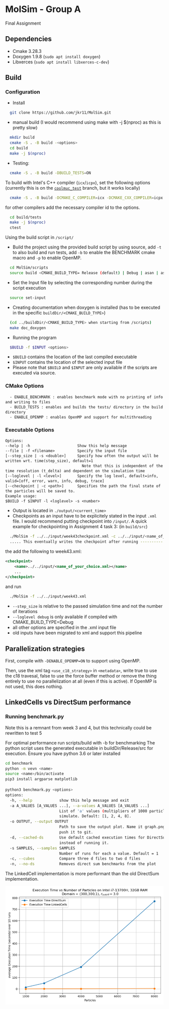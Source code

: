MolSim - Group A
===

Final Assignment

## Dependencies

- Cmake 3.28.3
- Doxygen 1.9.8 (`sudo apt install doxygen`)
- Libxerces (`sudo apt install libxerces-c-dev`)
## Build

### Configuration

- Install

```bash
  git clone https://github.com/jkr11/MolSim.git
``` 

- manual build (I would recommend using make with -j $(nproc) as this is pretty slow)

```bash
  mkdir build
  cmake -S . -B build -<options>
  cd build
  make -j $(nproc)
```

- Testing:

```bash
  cmake -S . -B build -DBUILD_TESTS=ON 
```

To build with Intel's C++ compiler (```icx```/```icpx```), set the following options (currently this is on the [`coolmuc_test`](https://github.com/jkr11/MolSim/tree/coolmuc_test) branch, but it works locally)

```bash
  cmake -S . -B build -DCMAKE_C_COMPILER=icx -DCMAKE_CXX_COMPILER=icpx
```
for other compilers add the necessary compiler id to the options. 
```bash
  cd build/tests
  make -j $(nproc)
  ctest
```

Using the build script in `/script/`

- Build the project using the provided build script by using source, add `-t` to also build and run tests, add `-b` to
  enable the BENCHMARK cmake macro and `-p` to enable OpenMP.

```bash
  cd MolSim/scripts
  source build <CMAKE_BUILD_TYPE= Release (default) | Debug | asan | asan-quiet>  [-t|--test] [-b|--benchmark] [-p|--parallel] 
```

- Set the Input file by selecting the corresponding number during the script execution

```bash
  source set-input
```

- Creating documentation when doxygen is installed (has to be executed in the specific `buildDir/<CMAKE_BUILD_TYPE>`)

```bash
  (cd ../buildDir/<CMAKE_BUILD_TYPE> when starting from /scripts)
  make doc_doxygen 
```

- Running the program

```bash
  $BUILD -f $INPUT <options>
 ``` 

- `$BUILD` contains the location of the last compiled executable
- `$INPUT` contains the location of the selected input file
- Please note that `$BUILD` and `$INPUT` are only available if the scripts are executed via source.

### CMake Options
```console
  - ENABLE_BENCHMARK : enables benchmark mode with no printing of info and writing to files
  - BUILD_TESTS : enables and builds the tests/ directory in the build directory
  - ENABLE_OPENMP : enables OpenMP and support for multithreading
```

### Executable Options

  ```console
  Options:
  --help | -h                     Show this help message
  --file | -f <filename>          Specify the input file
  [--step_size | -s <double>]     Specify how often the output will be written wrt. time(step_size), default=1
                                    Note that this is independent of the time resolution (t_delta) and dependent on the simulation time
  [--loglevel | -l <level>]       Specify the log level, default=info, valid=[off, error, warn, info, debug, trace]
  [--checkpoint | -c <path>]      Specifies the path the final state of the particles will be saved to.
  Example usage:
  $BUILD -f $INPUT -l <loglevel> -s <number>
  ```

- Output is located in `./output/<current_time>`
- Checkpoints as an input have to be explicitely stated in the input ```.xml``` file. I would recommend putting
  checkpoint into `/input/`.
A quick example for checkpointing in Assignment 4 task 3: (in `build/src`)
```bash
  ./MolSim -f ../../input/week43checkpoint.xml -c ../../input/<name_of_your_choice.xml>
  ..... This eventually writes the checkpoint after running ----------
```
the add the following to week43.xml: 
```xml
<checkpoint>
    <name>../../input/<name_of_your_choice.xml></name>
    ...
</checkpoint>
```
and run
```bash
  ./MolSim -f ../../input/week43.xml
```

- `--step_size` is relative to the passed simulation time and not the number of iterations
- `--loglevel debug` is only available if compiled with CMAKE_BUILD_TYPE=Debug
- all other options are specified in the .xml input file
- old inputs have been migrated to xml and support this pipeline

## Parallelization strategies

First, compile with `-DENABLE_OPENMP=ON` to support using OpenMP.

Then, use the xml tag `<use_c18_strategy>` in `<metadata>`, write true to use the c18 travesal, false to use the force
buffer
method or remove the thing entirely to use no parallelization at all (even if this is active). If OpenMP is not used,
this does nothing.

## LinkedCells vs DirectSum performance

### Running benchmark.py

Note this is a remnant from week 3 and 4, but this technically could be rewritten to test 5

For optimal performance run scripts/build with -b for benchmarking
The python script uses the generated executable in buildDir/Release/src for execution.
Ensure you have python 3.6 or later installed

```bash
cd benchmark
python -m vevn <name>
source <name>/bin/activate
pip3 install argparse matplotlib

python3 benchmark.py <options> 
options:
  -h, --help            show this help message and exit
  -a A_VALUES [A_VALUES ...], --a-values A_VALUES [A_VALUES ...]
                        List of 'a' values (multipliers of 1000 particles) to
                        simulate. Default: [1, 2, 4, 8].
  -o OUTPUT, --output OUTPUT
                        Path to save the output plot. Name it graph.png to
                        push it to git.
  -d, --cached-ds       Use default cached execution times for DirectSum
                        instead of running it.
  -s SAMPLES, --samples SAMPLES
                        Number of runs for each a value. Default = 1
  -c, --cubes           Compare three d files to two d files
  -n, --no-ds           Removes direct sum benchmarks from the plot
```

The LinkedCell implementation is more performant than the old DirectSum implementation.

![Benchmark Graph](benchmark/graph.png)
